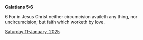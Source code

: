**Galatians 5:6**

6 For in Jesus Christ neither circumcision availeth any thing, nor uncircumcision; but faith which worketh by love.

[Saturday 11-January, 2025](https://getbible.life/kjv/Galatians/5/6)
